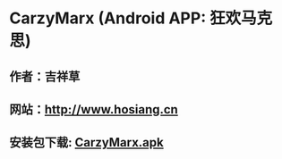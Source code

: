 # CarzyMarx (Android APP: 狂欢马克思)

## 作者：吉祥草

## 网站：http://www.hosiang.cn

## 安装包下载: [CarzyMarx.apk](https://github.com/Hosiang1026/CarzyMarx/app/release/app-release.apk)
